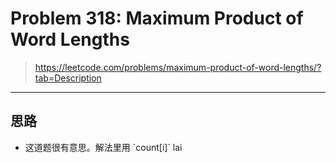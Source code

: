 # Problem 318: Maximum Product of Word Lengths

> https://leetcode.com/problems/maximum-product-of-word-lengths/?tab=Description

------------

## 思路

* 这道题很有意思。解法里用 \`count\[i\]\` lai



